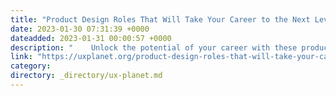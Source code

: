 ```yaml
---
title: "Product Design Roles That Will Take Your Career to the Next Level"
date: 2023-01-30 07:31:39 +0000
dateadded: 2023-01-31 00:00:57 +0000
description: "    Unlock the potential of your career with these product design roles  Continue reading on UX Planet »  "
link: "https://uxplanet.org/product-design-roles-that-will-take-your-career-to-the-next-level-c3ca7eeea148?source=rss----819cc2aaeee0---4"
category:
directory: _directory/ux-planet.md
---
```

